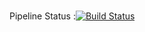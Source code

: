 #  
Pipeline Status :[![Build Status](https://dev.azure.com/ToyotaEproc/InternProject/_apis/build/status%2Fashif-test-adopipeline%2Fwebado-testashif?branchName=main)](https://dev.azure.com/ToyotaEproc/InternProject/_build/latest?definitionId=133&branchName=main)
